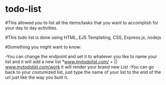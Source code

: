 # todo-list

#This allowed you to list all the items/tasks that you want to accomplish for your day to day activities.

#This todo list is done using HTML, EJS Templating, CSS, Express.js, nodejs

#Something you might want to know:

  -You can change the endpoint and set it to whatever you like to name your list and it will add a new list
    *www.mytodolist.com/ + <listTitle> || www.mytodolist.com/work it will render your brand new List
  -You can go back to your costumized list, just type the name of your list to the end of the url just like the way you built it.

